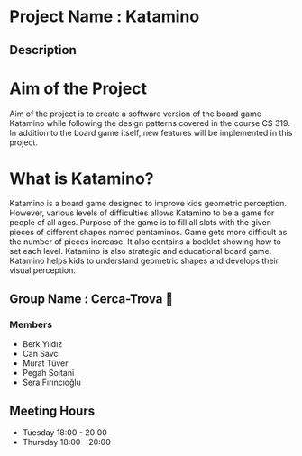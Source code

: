 # Project Name : Katamino

## Description
# Aim of the Project
Aim of the project is to create a software version of the board game Katamino while following the design patterns covered in the course CS 319. In addition to the board game itself, new features will be implemented in this project.

# What is Katamino?
Katamino is a board game designed to improve kids geometric perception. However, various levels of difficulties allows Katamino to be a game for people of all ages. Purpose of the game is to fill all slots with the given pieces of different shapes named pentaminos. Game gets more difficult as the number of pieces increase. It also contains a booklet showing how to set each level.
Katamino is also strategic and educational board game. Katamino helps kids to understand geometric shapes and develops their visual perception. 
##  Group Name    : Cerca-Trova :art:

### Members
* Berk Yıldız
* Can Savcı
* Murat Tüver
* Pegah Soltani
* Sera Fırıncıoğlu

## Meeting Hours
* Tuesday   18:00 - 20:00
* Thursday  18:00 - 20:00
